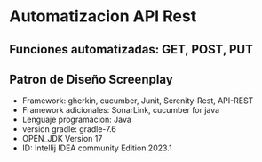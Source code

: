 # Automatizacion API Rest
## Funciones automatizadas: GET, POST, PUT

## Patron de Diseño Screenplay
- Framework: gherkin, cucumber, Junit, Serenity-Rest, API-REST
- Framework adicionales: SonarLink, cucumber for java
- Lenguaje programacion: Java
- version gradle: gradle-7.6
- OPEN_JDK Version 17
- ID: Intellij IDEA community Edition 2023.1
